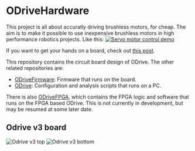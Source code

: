 # ODriveHardware
This project is all about accuratly driving brushless motors, for cheap. The aim is to make it possible to use inexpensive brushless motors in high performance robotics projects.
Like this:
[![Servo motor control demo](https://j.gifs.com/lYx7k6.gif)](https://www.youtube.com/watch?v=WT4E5nb3KtY)

If you want to get your hands on a board, check out [this post](https://hackaday.io/project/11583-odrive-high-performance-motor-control/log/40702-boards-and-development).

This repository contains the circuit board design of ODrive. The other related repositories are:
* [ODriveFirmware](https://github.com/madcowswe/ODriveFirmware): Firmware that runs on the board.
* [ODrive](https://github.com/madcowswe/ODrive): Configuration and analysis scripts that runs on a PC.

There is also [ODriveFPGA](https://github.com/madcowswe/ODriveFPGA), which contains the FPGA logic and software that runs on the FPGA based ODrive. This is not currently in development, but may be resumed at some later date.

## Odrive v3 board
![Odrive v3 top](https://raw.githubusercontent.com/madcowswe/ODriveHardware/master/v3/OdriveTop.PNG)
![Odrive v3 bottom](https://raw.githubusercontent.com/madcowswe/ODriveHardware/master/v3/OdriveBot.PNG)

